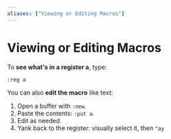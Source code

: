 ```yaml
---
aliases: ["Viewing or Editing Macros"]
---
```


# Viewing or Editing Macros

To **see what's in a register a**, type:

```plaintext
:reg a
```

You can also **edit the macro** like text:

1. Open a buffer with `:new`.
2. Paste the contents: `:put a`.
3. Edit as needed.
4. Yank back to the register: visually select it, then  `"ay`


